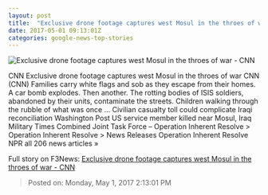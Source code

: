 ```yaml
---
layout: post
title:  "Exclusive drone footage captures west Mosul in the throes of war - CNN"
date: 2017-05-01 09:13:01Z
categories: google-news-top-stories
---
```


![Exclusive drone footage captures west Mosul in the throes of war - CNN](http://i2.cdn.cnn.com/cnnnext/dam/assets/170428195722-mosul-drone-thumb-4-super-tease.jpg)

CNN Exclusive drone footage captures west Mosul in the throes of war CNN (CNN) Families carry white flags and sob as they escape from their homes. A car bomb explodes. Then another. The rotting bodies of ISIS soldiers, abandoned by their units, contaminate the streets. Children walking through the rubble of what was once ... Civilian casualty toll could complicate Iraqi reconciliation Washington Post US service member killed near Mosul, Iraq Military Times Combined Joint Task Force – Operation Inherent Resolve > Operation Inherent Resolve > News Releases Operation Inherent Resolve NPR all 206 news articles »


Full story on F3News: [Exclusive drone footage captures west Mosul in the throes of war - CNN](http://www.f3nws.com/n/mJAgkC)

> Posted on: Monday, May 1, 2017 2:13:01 PM
